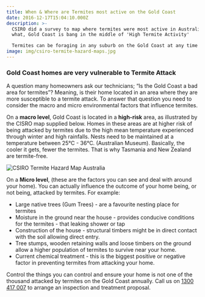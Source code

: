 ```yaml
---
title: When & Where are Termites most active on the Gold Coast
date: 2016-12-17T15:04:10.000Z
description: >-
  CSIRO did a survey to map where termites were most active in Australia. Guess
  what, Gold Coast is bang in the middle of 'High Termite Activity'

  Termites can be foraging in any suburb on the Gold Coast at any time!
image: img/csiro-termite-hazard-maps.jpg
---
```

### Gold Coast homes are very vulnerable to Termite Attack

A question many homeowners ask our technicians; “Is the Gold Coast a bad area for termites”? Meaning, is their home located in an area where they are more susceptible to a termite attack. To answer that question you need to consider the macro and micro environmental factors that influence termites.

On a **macro level**, Gold Coast is located in a **high-risk** area, as illustrated by the CISRO map supplied below. Homes in these areas are at higher risk of being attacked by termites due to the high mean temperature experienced through winter and high rainfalls. Nests need to be maintained at a temperature between 25°C - 36°C. (Australian Museum). Basically, the cooler it gets, fewer the termites. That is why Tasmania and New Zealand are termite-free.

![CSIRO Termite Hazard Map Australia](img/termite-csiro-hazard-map.jpg)

On a **Micro level**, (these are the factors you can see and deal with around your home). You can actually influence the outcome of your home being, or not being, attacked by termites. For example:

* Large native trees (Gum Trees) - are a favourite nesting place for termites 
* Moisture in the ground near the house - provides conducive conditions for the termites - that leaking shower or tap
* Construction of the house - structural timbers might be in direct contact with the soil allowing direct entry.
* Tree stumps, wooden retaining walls and loose timbers on the ground allow a higher population of termites to survive near your home.
* Current chemical treatment - this is the biggest positive or negative factor in preventing termites from attacking your home.



Control the things you can control and ensure your home is not one of the thousand attacked by termites on the Gold Coast annually. Call us on [1300 417 007](tel:1300417007) to arrange an inspection and treatment proposal.